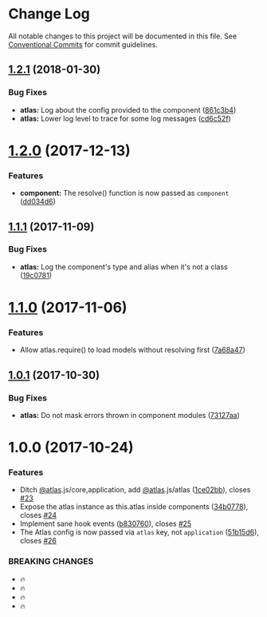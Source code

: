 # Change Log

All notable changes to this project will be documented in this file.
See [Conventional Commits](https://conventionalcommits.org) for commit guidelines.

<a name="1.2.1"></a>
## [1.2.1](https://github.com/strvcom/atlas.js/compare/@atlas.js/atlas@1.2.0...@atlas.js/atlas@1.2.1) (2018-01-30)


### Bug Fixes

* **atlas:** Log about the config provided to the component ([861c3b4](https://github.com/strvcom/atlas.js/commit/861c3b4))
* **atlas:** Lower log level to trace for some log messages ([cd6c52f](https://github.com/strvcom/atlas.js/commit/cd6c52f))




<a name="1.2.0"></a>
# [1.2.0](https://github.com/strvcom/atlas.js/compare/@atlas.js/atlas@1.1.2...@atlas.js/atlas@1.2.0) (2017-12-13)


### Features

* **component:** The resolve() function is now passed as `component` ([dd034d6](https://github.com/strvcom/atlas.js/commit/dd034d6))




<a name="1.1.1"></a>
## [1.1.1](https://github.com/strvcom/atlas.js/compare/@atlas.js/atlas@1.1.0...@atlas.js/atlas@1.1.1) (2017-11-09)


### Bug Fixes

* **atlas:** Log the component's type and alias when it's not a class ([19c0781](https://github.com/strvcom/atlas.js/commit/19c0781))




<a name="1.1.0"></a>
# [1.1.0](https://github.com/strvcom/atlas.js/compare/@atlas.js/atlas@1.0.1...@atlas.js/atlas@1.1.0) (2017-11-06)


### Features

* Allow atlas.require() to load models without resolving first ([7a68a47](https://github.com/strvcom/atlas.js/commit/7a68a47))




<a name="1.0.1"></a>
## [1.0.1](https://github.com/strvcom/atlas.js/compare/@atlas.js/atlas@1.0.0...@atlas.js/atlas@1.0.1) (2017-10-30)


### Bug Fixes

* **atlas:** Do not mask errors thrown in component modules ([73127aa](https://github.com/strvcom/atlas.js/commit/73127aa))




<a name="1.0.0"></a>
# 1.0.0 (2017-10-24)


### Features

* Ditch [@atlas](https://github.com/atlas).js/core,application, add [@atlas](https://github.com/atlas).js/atlas ([1ce02bb](https://github.com/strvcom/atlas.js/commit/1ce02bb)), closes [#23](https://github.com/strvcom/atlas.js/issues/23)
* Expose the atlas instance as this.atlas inside components ([34b0778](https://github.com/strvcom/atlas.js/commit/34b0778)), closes [#24](https://github.com/strvcom/atlas.js/issues/24)
* Implement sane hook events ([b830760](https://github.com/strvcom/atlas.js/commit/b830760)), closes [#25](https://github.com/strvcom/atlas.js/issues/25)
* The Atlas config is now passed via `atlas` key, not `application` ([51b15d6](https://github.com/strvcom/atlas.js/commit/51b15d6)), closes [#26](https://github.com/strvcom/atlas.js/issues/26)


### BREAKING CHANGES

* 🔥
* 🔥
* 🔥
* 🔥
